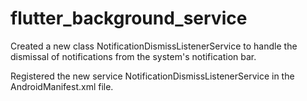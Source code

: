 # flutter_background_service

Created a new class NotificationDismissListenerService to handle the dismissal of notifications from the system's notification bar.

Registered the new service NotificationDismissListenerService in the AndroidManifest.xml file.
